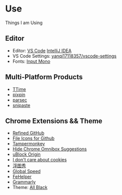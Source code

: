# Use
Things I am Using

## Editor
- Editor: [VS Code](https://code.visualstudio.com/) [IntelliJ IDEA](https://www.jetbrains.com/idea/)
- VS Code Settings: [yanqi17118357/vscode-settings](https://github.com/yanqi17118357/vscode-settings)
- Fonts: [Input Mono](https://input.djr.com/)

## Multi-Platform Products
- [TTime](https://ttime.timerecord.cn/)
- [pixpin](https://pixpinapp.com/)
- [parsec](https://parsec.app/downloads)
- [snipaste](https://www.snipaste.com/download.html)

## Chrome Extensions && Theme
- [Refined GitHub](https://chromewebstore.google.com/detail/refined-github/hlepfoohegkhhmjieoechaddaejaokhf)
- [File Icons for Github](https://chromewebstore.google.com/detail/file-icons-for-github-and/ficfmibkjjnpogdcfhfokmihanoldbfe)
- [Tampermonkey](https://chrome.google.com/webstore/detail/tampermonkey/dhdgffkkebhmkfjojejmpbldmpobfkfo)
- [Hide Chrome Omnibox Suggestions](https://chromewebstore.google.com/detail/hcos-hide-chrome-omnibox/aldijnffnfojelcpcfoekkeifffkhldo)
- [uBlock Origin](https://chromewebstore.google.com/detail/ublock-origin/cjpalhdlnbpafiamejdnhcphjbkeiagm)
- [I don't care about cookies](https://chromewebstore.google.com/detail/fihnjjcciajhdojfnbdddfaoknhalnja)
- [浮图秀](https://chromewebstore.google.com/detail/%E6%B5%AE%E5%9B%BE%E7%A7%80/mgpdnhlllbpncjpgokgfogidhoegebod)
- [Global Speed](https://chromewebstore.google.com/detail/global-speed-%E8%A7%86%E9%A2%91%E9%80%9F%E5%BA%A6%E6%8E%A7%E5%88%B6/jpbjcnkcffbooppibceonlgknpkniiff)
- [FeHelper](https://chromewebstore.google.com/detail/fehelper%E5%89%8D%E7%AB%AF%E5%8A%A9%E6%89%8B/pkgccpejnmalmdinmhkkfafefagiiiad)
- [Grammarly](https://chromewebstore.google.com/detail/grammarly-ai-writing-and/kbfnbcaeplbcioakkpcpgfkobkghlhen)
- Theme: [All Black](https://chromewebstore.google.com/detail/all-black-full-dark-theme/mkplpffahhkjfocfbfapcemhhkgmljpn)

